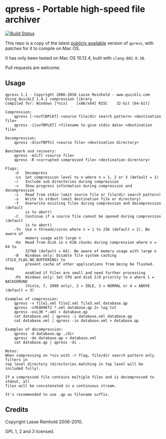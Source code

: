 # qpress - Portable high-speed file archiver

[![Build Status](https://travis-ci.org/PierreLvx/qpress.svg?branch=master)](https://travis-ci.org/PierreLvx/qpress)

This repo is a copy of the latest [publicly available](http://www.quicklz.com/) version of `qpress`, with patches for it to compile on Mac OS.

It has only been tested on Mac OS 10.12.4, built with `clang-802.0.38`.

Pull requests are welcome.

## Usage

```
qpress 1.1 - Copyright 2006-2010 Lasse Reinhold - www.quicklz.com
Using QuickLZ 1.4.1 compression library
Compiled for: Windows [*nix]    [x86/x64] RISC    32-bit [64-bit]

Compression:
    qpress [-rovfCBPLKT] <source file/dir search pattern> <destination file>
    qpress -i[ovfBPLKT] <filename to give stdin data> <destination file>

Decompression:
    qpress -d[ovfBPTn] <source file> <destination directory>

Benchmark and recovery:
    qpress -m[LT] <source file>
    qpress -R <corrupted compressed file> <destination directory>

Flags:
    -d   Decompress
    -Ln  Set compression level to n where n = 1, 2 or 3 (default = 1)
    -r   Include sub directories during compression
    -v   Show progress information during compression and decompression
    -i   Read from stdin (omit source file or file/dir search pattern)
    -o   Write to stdout (omit destination file or directory)
    -f   Overwrite existing files during compression and decompression (default
         is to abort)
    -C   Continue if a source file cannot be opened during compression (default
         is to abort)
    -Tn  Use n threads/cores where n = 1 to 256 (default = 2). Be aware of
         memory usage with large n
    -Kn  Read from disk in n KiB chunks during compression where n = 64 to
         32768 (default = 64). Be aware of memory usage with large n
    -B   Windows only: Disable file system caching (FILE_FLAG_NO_BUFFERING) to
         prevent cache of other applications from being be flushed. Keep
         enabled if files are small and need further processing
    -Pn  Windows only: Set CPU and disk I/O priority to n where 1 = BACKGORUND
         (Vista, 7, 2008 only), 2 = IDLE, 3 = NORMAL or 4 = ABOVE (default = 3)

Examples of compression:
    qpress -v file1.xml file2.xml file3.xml database.qp
    qpress -vfK4096T2 *.xml database.qp 2> log.txt
    qpress -ovL3K *.xml > database.qp
    cat database.xml | qpress -i database.xml database.qp
    cat database.xml | qpress -io database.xml > database.qp

Examples of decompression:
    qpress -d database.qp ./dir
    qpress -do database.qp > database.xml
    cat database.qp | qpress -di .

Notes:
When compressing on *nix with -r flag, file/dir search pattern only filters in
top level directory (directories matching in top level will be included fully).

If a compressed file contains multiple files and is decompressed to stdout, all
files will be concatenated in a continuous stream.

It's recommended to use .qp as filename suffix.
```

## Credits

Copyright Lasse Reinhold 2006-2010.

GPL 1, 2 and 3 licensed.
